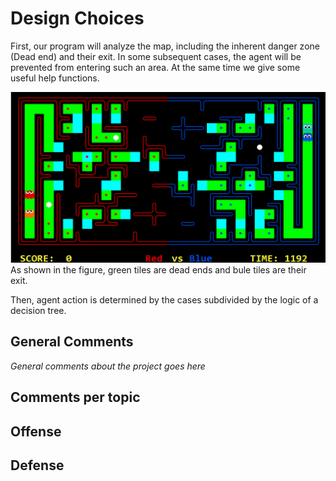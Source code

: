 # Design Choices

First, our program will analyze the map, including the inherent danger zone (Dead end) and their exit. In some subsequent cases, the agent will be prevented from entering such an area. At the same time we give some useful help functions.

![Dead Ends and their Exit](images/DeadEnd.png)
As shown in the figure, green tiles are dead ends and bule tiles are their exit.

Then, agent action is determined by the cases subdivided by the logic of a decision tree.




## General Comments

_General comments about the project goes here_

## Comments per topic

## Offense

## Defense
